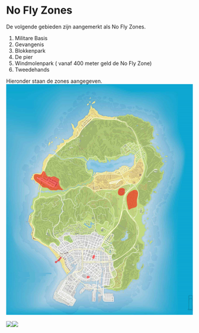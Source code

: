 # No Fly Zones

De volgende gebieden zijn aangemerkt als No Fly Zones.

1. Militare Basis
2. Gevangenis
3. Blokkenpark
4. De pier
5. Windmolenpark ( vanaf 400 meter geld de No Fly Zone)
6. Tweedehands

Hieronder staan de zones aangegeven.![](image/noflyzones/1653919048824.png)


![](image/noflyzones/1653819415233.png)![](image/noflyzones/1653820395176.png)
